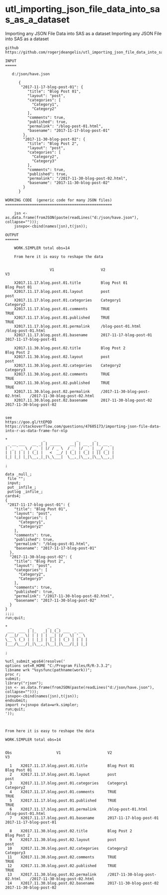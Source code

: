 # utl_importing_json_file_data_into_sas_as_a_dataset
Importing any JSON File Data into SAS as a dataset
    Importing any JSON File into SAS as a dataset

    github
    https://github.com/rogerjdeangelis/utl_importing_json_file_data_into_sas_as_a_dataset

    INPUT
    =====

       d:/json/have.json

          {
           "2017-11-17-blog-post-01": {
              "title": "Blog Post 01",
              "layout": "post",
              "categories": [
                "Category1",
                "Category2"
              ],
              "comments": true,
              "published": true,
              "permalink": "/blog-post-01.html",
              "basename": "2017-11-17-blog-post-01"
            },
            "2017-11-30-blog-post-02": {
              "title": "Blog Post 2",
              "layout": "post",
              "categories": [
                "Category2",
                "Category3"
              ],
              "comments": true,
              "published": true,
              "permalink": "/2017-11-30-blog-post-02.html",
              "basename": "2017-11-30-blog-post-02"
            }
          }

    WORKING CODE  (generic code for many JSON files)
    ================================================

        jsn <- as.data.frame(fromJSON(paste(readLines("d:/json/have.json"), collapse="")));
        jsnxpo<-cbind(names(jsn),t(jsn));

    OUTPUT
    ======

        WORK.SIMPLER total obs=14

        From here it is easy to reshape the data


                        V1                     V2                               V3

        X2017.11.17.blog.post.01.title         Blog Post 01                     Blog Post 01
        X2017.11.17.blog.post.01.layout        post                             post
        X2017.11.17.blog.post.01.categories    Category1                        Category2
        X2017.11.17.blog.post.01.comments      TRUE                             TRUE
        X2017.11.17.blog.post.01.published     TRUE                             TRUE
        X2017.11.17.blog.post.01.permalink     /blog-post-01.html               /blog-post-01.html
        X2017.11.17.blog.post.01.basename      2017-11-17-blog-post-01          2017-11-17-blog-post-01

        X2017.11.30.blog.post.02.title         Blog Post 2                      Blog Post 2
        X2017.11.30.blog.post.02.layout        post                             post
        X2017.11.30.blog.post.02.categories    Category2                        Category3
        X2017.11.30.blog.post.02.comments      TRUE                             TRUE
        X2017.11.30.blog.post.02.published     TRUE                             TRUE
        X2017.11.30.blog.post.02.permalink     /2017-11-30-blog-post-02.html    /2017-11-30-blog-post-02.html
        X2017.11.30.blog.post.02.basename      2017-11-30-blog-post-02          2017-11-30-blog-post-02


    see
    https://goo.gl/ttEPQD
    https://stackoverflow.com/questions/47605173/importing-json-file-data-into-r-as-data-frame-for-nlp

    *                _              _       _
     _ __ ___   __ _| | _____    __| | __ _| |_ __ _
    | '_ ` _ \ / _` | |/ / _ \  / _` |/ _` | __/ _` |
    | | | | | | (_| |   <  __/ | (_| | (_| | || (_| |
    |_| |_| |_|\__,_|_|\_\___|  \__,_|\__,_|\__\__,_|

    ;

    data _null_;
     file "";
     input;
     put _infile_;
     putlog _infile_;
    cards4;
    {
     "2017-11-17-blog-post-01": {
        "title": "Blog Post 01",
        "layout": "post",
        "categories": [
          "Category1",
          "Category2"
        ],
        "comments": true,
        "published": true,
        "permalink": "/blog-post-01.html",
        "basename": "2017-11-17-blog-post-01"
      },
      "2017-11-30-blog-post-02": {
        "title": "Blog Post 2",
        "layout": "post",
        "categories": [
          "Category2",
          "Category3"
        ],
        "comments": true,
        "published": true,
        "permalink": "/2017-11-30-blog-post-02.html",
        "basename": "2017-11-30-blog-post-02"
      }
    }
    ;;;;
    run;quit;

    *          _       _   _
     ___  ___ | |_   _| |_(_) ___  _ __
    / __|/ _ \| | | | | __| |/ _ \| '_ \
    \__ \ (_) | | |_| | |_| | (_) | | | |
    |___/\___/|_|\__,_|\__|_|\___/|_| |_|

    ;

    %utl_submit_wps64(resolve('
    options set=R_HOME "C:/Program Files/R/R-3.3.2";
    libname wrk "%sysfunc(pathname(work))";
    proc r;
    submit;
    library("rjson");
    jsn <- as.data.frame(fromJSON(paste(readLines("d:/json/have.json"), collapse="")));
    jsnxpo<-cbind(names(jsn),t(jsn));
    endsubmit;
    import r=jsnxpo data=wrk.simpler;
    run;quit;
    '));



    From here it is easy to reshape the data

    WORK.SIMPLER total obs=14


    Obs                    V1                     V2                               V3

      1    X2017.11.17.blog.post.01.title         Blog Post 01                     Blog Post 01
      2    X2017.11.17.blog.post.01.layout        post                             post
      3    X2017.11.17.blog.post.01.categories    Category1                        Category2
      4    X2017.11.17.blog.post.01.comments      TRUE                             TRUE
      5    X2017.11.17.blog.post.01.published     TRUE                             TRUE
      6    X2017.11.17.blog.post.01.permalink     /blog-post-01.html               /blog-post-01.html
      7    X2017.11.17.blog.post.01.basename      2017-11-17-blog-post-01          2017-11-17-blog-post-01

      8    X2017.11.30.blog.post.02.title         Blog Post 2                      Blog Post 2
      9    X2017.11.30.blog.post.02.layout        post                             post
     10    X2017.11.30.blog.post.02.categories    Category2                        Category3
     11    X2017.11.30.blog.post.02.comments      TRUE                             TRUE
     12    X2017.11.30.blog.post.02.published     TRUE                             TRUE
     13    X2017.11.30.blog.post.02.permalink     /2017-11-30-blog-post-02.html    /2017-11-30-blog-post-02.html
     14    X2017.11.30.blog.post.02.basename      2017-11-30-blog-post-02          2017-11-30-blog-post-02


